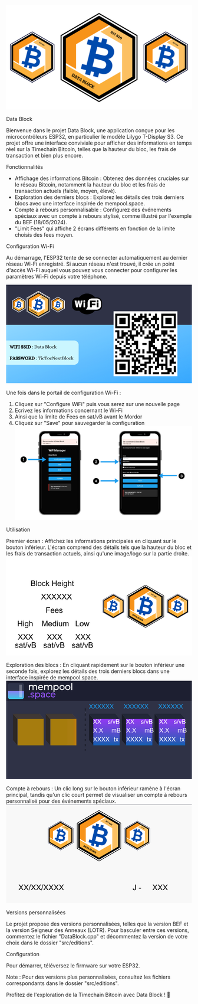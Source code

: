 ![Data Block](src/media/logo/DataBlock_logo.png)

Data Block

Bienvenue dans le projet Data Block, une application conçue pour les microcontrôleurs ESP32, en particulier le modèle Lilygo T-Display S3. Ce projet offre une interface conviviale pour afficher des informations en temps réel sur la Timechain Bitcoin, telles que la hauteur du bloc, les frais de transaction et bien plus encore.

Fonctionnalités

- Affichage des informations Bitcoin : Obtenez des données cruciales sur le réseau Bitcoin, notamment la hauteur du bloc et les frais de transaction actuels (faible, moyen, élevé).
- Exploration des derniers blocs : Explorez les détails des trois derniers blocs avec une interface inspirée de mempool.space.
- Compte à rebours personnalisable : Configurez des événements spéciaux avec un compte à rebours stylisé, comme illustré par l'exemple du BEF (18/05/2024).
- "Limit Fees" qui affiche 2 écrans différents en fonction de la limite choisis des fees moyen.

Configuration Wi-Fi

Au démarrage, l'ESP32 tente de se connecter automatiquement au dernier réseau Wi-Fi enregistré. Si aucun réseau n'est trouvé, il crée un point d'accès Wi-Fi auquel vous pouvez vous connecter pour configurer les paramètres Wi-Fi depuis votre téléphone.

![Data Block](src/media/exemples_displayScreens/1000x531_esp_config_wifi.png)

Une fois dans le portail de configuration Wi-Fi :
1) Cliquez sur "Configure WiFi" puis vous serez sur une nouvelle page
2) Ecrivez les informations concernant le Wi-Fi
3) Ainsi que la limite de Fees en sat/vB avant le Mordor
4) Cliquez sur "Save" pour sauvegarder la configuration
![Data Block](src/media/Portail_wifi/Portail_wifi.png)

Utilisation

Premier écran : Affichez les informations principales en cliquant sur le bouton inférieur. L'écran comprend des détails tels que la hauteur du bloc et les frais de transaction actuels, ainsi qu'une image/logo sur la partie droite.
![Data Block](src/media/exemples_displayScreens/1000x531_esp_displayScreen1_exemple.png)

Exploration des blocs : En cliquant rapidement sur le bouton inférieur une seconde fois, explorez les détails des trois derniers blocs dans une interface inspirée de mempool.space.
![Data Block](src/media/exemples_displayScreens/1000x531_esp_mempool_exemples.png)

Compte à rebours : Un clic long sur le bouton inférieur ramène à l'écran principal, tandis qu'un clic court permet de visualiser un compte à rebours personnalisé pour des événements spéciaux.
![Data Block](src/media/exemples_displayScreens/1000x531_esp_events_countdown_exemple.png)


Versions personnalisées

Le projet propose des versions personnalisées, telles que la version BEF et la version Seigneur des Anneaux (LOTR). Pour basculer entre ces versions, commentez le fichier "DataBlock.cpp" et décommentez la version de votre choix dans le dossier "src/editions".


Configuration

Pour démarrer, téléversez le firmware sur votre ESP32.

Note : Pour des versions plus personnalisées, consultez les fichiers correspondants dans le dossier "src/editions". 

Profitez de l'exploration de la Timechain Bitcoin avec Data Block ! 🚀
